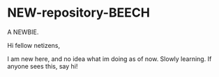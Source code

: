 # NEW-repository-BEECH
A NEWBIE.

Hi fellow netizens, 

I am new here, and no idea what im doing as of now. Slowly learning. If anyone sees this, say hi!
